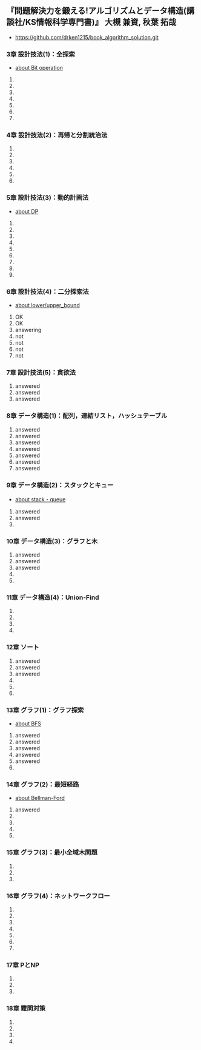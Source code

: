 ## 『問題解決力を鍛える!アルゴリズムとデータ構造(講談社/KS情報科学専門書)』 大槻 兼資, 秋葉 拓哉
 - https://github.com/drken1215/book_algorithm_solution.git

### 3章 設計技法(1)：全探索
  - [about Bit operation](https://qiita.com/drken/items/7c6ff2aa4d8fce1c9361)
1.
2.
3.
4.
5.
6.
7.

### 4章 設計技法(2)：再帰と分割統治法
1.
2.
3.
4.
5.
6.

### 5章 設計技法(3)：動的計画法
  - [about DP](https://qiita.com/drken/items/dc53c683d6de8aeacf5a)
1.
2.
3.
4.
5.
6.
7.
8.
9.

### 6章 設計技法(4)：二分探索法
  - [about lower/upper_bound](https://qiita.com/ganariya/items/33f1326154b85db465c3)
1. OK
2. OK
3. answering
4. not
5. not
6. not
7. not

### 7章 設計技法(5)：貪欲法
1. answered
2. answered
3. answered

### 8章 データ構造(1)：配列，連結リスト，ハッシュテーブル
1. answered
2. answered
3. answered
4. answered
5. answered
6. answered
7. answered

### 9章 データ構造(2)：スタックとキュー
  - [about stack・queue](https://qiita.com/drken/items/6a95b57d2e374a3d3292)
1. answered
2. answered
3.

### 10章 データ構造(3)：グラフと木
1. answered
2. answered
3. answered
4.
5.

### 11章 データ構造(4)：Union-Find
1.
2.
3.
4.

### 12章 ソート
1. answered
2. answered
3. answered
4.
5.
6.

### 13章 グラフ(1)：グラフ探索
  - [about BFS](https://qiita.com/drken/items/996d80bcae64649a6580)
1. answered
2. answered
3. answered
4. answered
5. answered
6.

### 14章 グラフ(2)：最短経路
  - [about Bellman-Ford](https://dai1741.github.io/maximum-algo-2012/docs/shortest-path/)
1. answered
2.
3.
4.
5.

### 15章 グラフ(3)：最小全域木問題
1.
2.
3.

### 16章 グラフ(4)：ネットワークフロー
1.
2.
3.
4.
5.
6.
7.

### 17章 PとNP
1.
2.
3.

### 18章 難問対策
1.
2.
3.
4.
